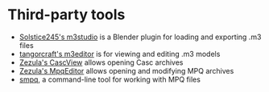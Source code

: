# Third-party tools
* [Solstice245's m3studio](https://github.com/Solstice245/m3studio) is a Blender plugin for loading and exporting .m3 files
* [tangorcraft's m3editor](https://github.com/tangorcraft/m3editor) is for viewing and editing .m3 models
* [Zezula's CascView](http://www.zezula.net/en/casc/main.html) allows opening Casc archives
* [Zezula's MpqEditor](http://zezula.net/en/mpq/download.html) allows opening and modifying MPQ archives
* [smpq](https://code.launchpad.net/smpq), a command-line tool for working with MPQ files
